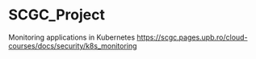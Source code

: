 # SCGC_Project
Monitoring applications in Kubernetes
https://scgc.pages.upb.ro/cloud-courses/docs/security/k8s_monitoring
